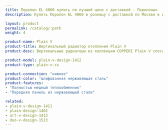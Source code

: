 ```yaml
---
title: Поролон EL 4060 купить по лучшей цене с доставкой - Поролоныч
description: Купить Поролон EL 4060 в розницу с доставкой по Москве в интернет-магазине Поролоныча.

layout: product
permalink: /catalog/:path
weight: 4

product-name: Plain V
product-title: Вертикальный радиатор отопления Plain V
product-desc: Вертикальные радиаторы из коллекции COPPERI Plain V способны не только обогреть, но и украсить Ваш дом благодаря огромному множеству цветовых решений. Выполненные в строгом, классическом стиле они отличаются потрясающей надёжностью и долговечностью.

product-model: plain-v-design-1412
product-type: plain-v-ss

product-connection: "нижнее"
product-color: "шлифованная нержавеющая сталь"
product-features:
- "Полностью медный теплообменник"
- "Передняя панель из нержавеющей стали"

related:
- plain-v-design-1411
- plain-design-1402
- art-v-design-1413
- duo-v-design-1513
---
```

